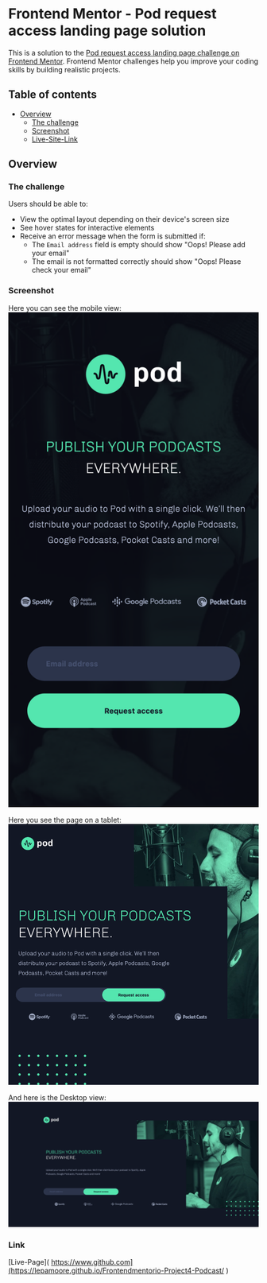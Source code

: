 # Frontend Mentor - Pod request access landing page solution

This is a solution to the [Pod request access landing page challenge on Frontend Mentor](https://www.frontendmentor.io/challenges/pod-request-access-landing-page-eyTmdkLSG). Frontend Mentor challenges help you improve your coding skills by building realistic projects. 

## Table of contents

- [Overview](#overview)
  - [The challenge](#the-challenge)
  - [Screenshot](#screenshot)
  - [Live-Site-Link](#link)


## Overview

### The challenge

Users should be able to:

- View the optimal layout depending on their device's screen size
- See hover states for interactive elements
- Receive an error message when the form is submitted if:
  - The `Email address` field is empty should show "Oops! Please add your email"
  - The email is not formatted correctly should show "Oops! Please check your email"

### Screenshot

Here you can see the mobile view:
![](./mobileView.png)

Here you see the page on a tablet:
![](./tabletView.png)

And here is the Desktop view:
![](./desktopView.png)

### Link 

[Live-Page]( https://www.github.com](https://lepamoore.github.io/Frontendmentorio-Project4-Podcast/ )

